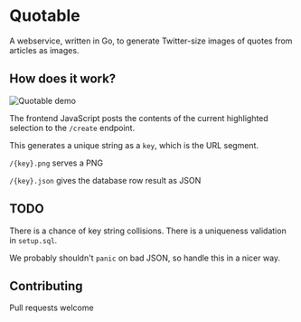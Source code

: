 # Quotable

A webservice, written in Go, to generate Twitter-size images of quotes
from articles as images.

## How does it work?

![Quotable demo](http://i.imgur.com/QBg0DAm.gif)

The frontend JavaScript posts the contents of the current highlighted
selection to the `/create` endpoint.

This generates a unique string as a `key`, which is the URL segment.

`/{key}.png` serves a PNG

`/{key}.json` gives the database row result as JSON

## TODO

There is a chance of key string collisions. There is a uniqueness
validation in `setup.sql`.

We probably shouldn't `panic` on bad JSON, so handle this in a nicer way.

## Contributing

Pull requests welcome
